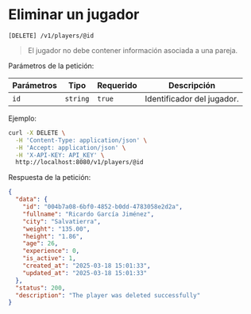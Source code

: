 # Eliminar un jugador

```
[DELETE] /v1/players/@id
```

> El jugador no debe contener información asociada a una pareja.

Parámetros de la petición:

| Parámetros | Tipo | Requerido | Descripción |
| ---------- | ---- | --------- | ----------- |
| `id` | `string` | `true` | Identificador del jugador. |

Ejemplo:

```bash
curl -X DELETE \
  -H 'Content-Type: application/json' \
  -H 'Accept: application/json' \
  -H 'X-API-KEY: API_KEY' \
  http://localhost:8080/v1/players/@id
```

Respuesta de la petición:

```json
{
  "data": {
    "id": "004b7a08-6bf0-4852-b0dd-4783058e2d2a",
    "fullname": "Ricardo García Jiménez",
    "city": "Salvatierra",
    "weight": "135.00",
    "height": "1.86",
    "age": 26,
    "experience": 0,
    "is_active": 1,
    "created_at": "2025-03-18 15:01:33",
    "updated_at": "2025-03-18 15:01:33"
  },
  "status": 200,
  "description": "The player was deleted successfully"
}
```
